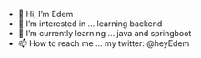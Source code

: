 - 👋 Hi, I’m Edem 
- 👀 I’m interested in ... learning backend 
- 🌱 I’m currently learning ... java and springboot
- 📫 How to reach me ... my twitter: @heyEdem
<!---
heyEdem/heyEdem is a ✨ special ✨ repository because its `README.md` (this file) appears on your GitHub profile.
You can click the Preview link to take a look at your changes.
--->

